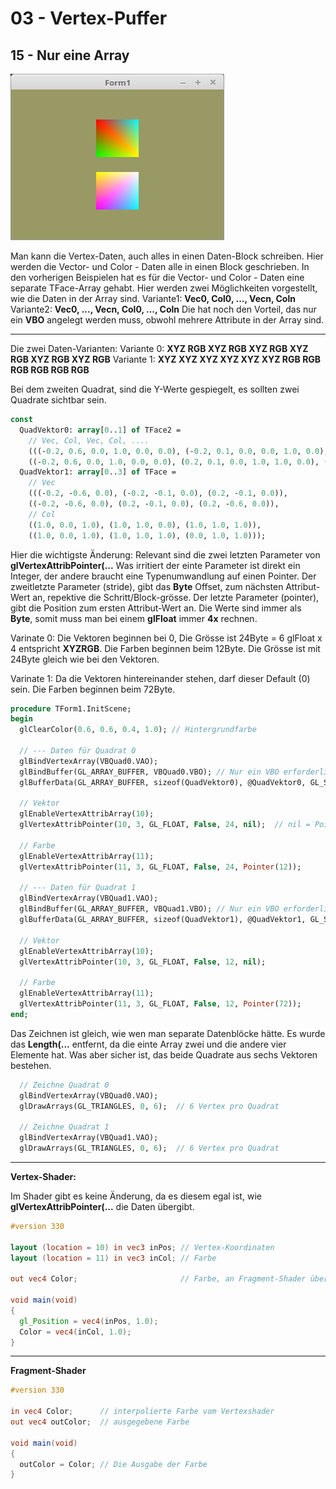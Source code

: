 # 03 - Vertex-Puffer
## 15 - Nur eine Array

![image.png](image.png)

Man kann die Vertex-Daten, auch alles in einen Daten-Block schreiben. Hier werden die Vector- und Color - Daten alle in einen Block geschrieben.
In den vorherigen Beispielen hat es für die Vector- und  Color - Daten eine separate TFace-Array gehabt.
Hier werden zwei Möglichkeiten vorgestellt, wie die Daten in der Array sind.
Variante1: **Vec0, Col0, ..., Vecn, Coln**
Variante2: **Vec0, ..., Vecn, Col0, ..., Coln**
Die hat noch den Vorteil, das nur ein **VBO** angelegt werden muss, obwohl mehrere Attribute in der Array sind.

---
Die zwei Daten-Varianten:
Variante 0: **XYZ RGB XYZ RGB XYZ RGB XYZ RGB XYZ RGB XYZ RGB**
Variante 1: **XYZ XYZ XYZ XYZ XYZ XYZ RGB RGB RGB RGB RGB RGB**

Bei dem zweiten Quadrat, sind die Y-Werte gespiegelt, es sollten zwei Quadrate sichtbar sein.

```pascal
const
  QuadVektor0: array[0..1] of TFace2 =
    // Vec, Col, Vec, Col, ....
    (((-0.2, 0.6, 0.0, 1.0, 0.0, 0.0), (-0.2, 0.1, 0.0, 0.0, 1.0, 0.0), (0.2, 0.1, 0.0, 1.0, 1.0, 0.0)),
    ((-0.2, 0.6, 0.0, 1.0, 0.0, 0.0), (0.2, 0.1, 0.0, 1.0, 1.0, 0.0), (0.2, 0.6, 0.0, 0.0, 1.0, 1.0)));
  QuadVektor1: array[0..3] of TFace =
    // Vec
    (((-0.2, -0.6, 0.0), (-0.2, -0.1, 0.0), (0.2, -0.1, 0.0)),
    ((-0.2, -0.6, 0.0), (0.2, -0.1, 0.0), (0.2, -0.6, 0.0)),
    // Col
    ((1.0, 0.0, 1.0), (1.0, 1.0, 0.0), (1.0, 1.0, 1.0)),
    ((1.0, 0.0, 1.0), (1.0, 1.0, 1.0), (0.0, 1.0, 1.0)));
```

Hier die wichtigste Änderung:
Relevant sind die zwei letzten Parameter von **glVertexAttribPointer(...**
Was irritiert der einte Parameter ist direkt ein Integer, der andere braucht eine Typenumwandlung auf einen Pointer.
Der zweitletzte Parameter (stride), gibt das **Byte** Offset, zum nächsten Attribut-Wert an, repektive die Schritt/Block-grösse.
Der letzte Parameter (pointer), gibt die Position zum ersten Attribut-Wert an.
Die Werte sind immer als **Byte**, somit muss man bei einem **glFloat** immer **4x** rechnen.

Varinate 0:
Die Vektoren beginnen bei 0, Die Grösse ist 24Byte = 6 glFloat x 4 entspricht **XYZRGB**.
Die Farben beginnen beim 12Byte. Die Grösse ist mit 24Byte gleich wie bei den Vektoren.

Varinate 1:
Da die Vektoren hintereinander stehen, darf dieser Default (0) sein.
Die Farben beginnen beim 72Byte.

```pascal
procedure TForm1.InitScene;
begin
  glClearColor(0.6, 0.6, 0.4, 1.0); // Hintergrundfarbe

  // --- Daten für Quadrat 0
  glBindVertexArray(VBQuad0.VAO);
  glBindBuffer(GL_ARRAY_BUFFER, VBQuad0.VBO); // Nur ein VBO erforderlich
  glBufferData(GL_ARRAY_BUFFER, sizeof(QuadVektor0), @QuadVektor0, GL_STATIC_DRAW);

  // Vektor
  glEnableVertexAttribArray(10);
  glVertexAttribPointer(10, 3, GL_FLOAT, False, 24, nil);  // nil = Pointer(0)

  // Farbe
  glEnableVertexAttribArray(11);
  glVertexAttribPointer(11, 3, GL_FLOAT, False, 24, Pointer(12));

  // --- Daten für Quadrat 1
  glBindVertexArray(VBQuad1.VAO);
  glBindBuffer(GL_ARRAY_BUFFER, VBQuad1.VBO); // Nur ein VBO erforderlich
  glBufferData(GL_ARRAY_BUFFER, sizeof(QuadVektor1), @QuadVektor1, GL_STATIC_DRAW);

  // Vektor
  glEnableVertexAttribArray(10);
  glVertexAttribPointer(10, 3, GL_FLOAT, False, 12, nil);

  // Farbe
  glEnableVertexAttribArray(11);
  glVertexAttribPointer(11, 3, GL_FLOAT, False, 12, Pointer(72));
end;
```

Das Zeichnen ist gleich, wie wen man separate Datenblöcke hätte. 
Es wurde das **Length(...** entfernt, da die einte Array zwei und die andere vier Elemente hat.
Was aber sicher ist, das beide Quadrate aus sechs Vektoren bestehen.

```pascal
  // Zeichne Quadrat 0
  glBindVertexArray(VBQuad0.VAO);
  glDrawArrays(GL_TRIANGLES, 0, 6);  // 6 Vertex pro Quadrat

  // Zeichne Quadrat 1
  glBindVertexArray(VBQuad1.VAO);
  glDrawArrays(GL_TRIANGLES, 0, 6);  // 6 Vertex pro Quadrat
```


---
**Vertex-Shader:**

Im Shader gibt es keine Änderung, da es diesem egal ist, wie **glVertexAttribPointer(...** die Daten übergibt.

```glsl
#version 330

layout (location = 10) in vec3 inPos; // Vertex-Koordinaten
layout (location = 11) in vec3 inCol; // Farbe

out vec4 Color;                       // Farbe, an Fragment-Shader übergeben

void main(void)
{
  gl_Position = vec4(inPos, 1.0);
  Color = vec4(inCol, 1.0);
}

```


---
**Fragment-Shader**

```glsl
#version 330

in vec4 Color;      // interpolierte Farbe vom Vertexshader
out vec4 outColor;  // ausgegebene Farbe

void main(void)
{
  outColor = Color; // Die Ausgabe der Farbe
}

```



